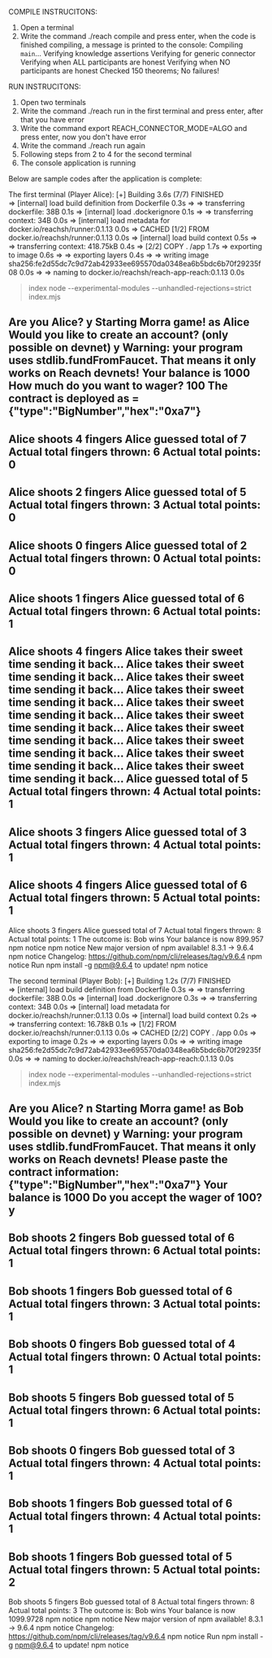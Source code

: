 COMPILE INSTRUCITONS:
1. Open a terminal
2. Write the command ./reach compile and press enter, when the code is finished compiling, a message is printed to the console:
Compiling `main`...
Verifying knowledge assertions
Verifying for generic connector
  Verifying when ALL participants are honest
  Verifying when NO participants are honest
Checked 150 theorems; No failures!

RUN INSTRUCITONS:
1. Open two terminals
2. Write the command ./reach run in the first terminal and press enter, after that you have error
3. Write the command export REACH_CONNECTOR_MODE=ALGO and press enter, now you don't have error
4. Write the command ./reach run again
5. Following steps from 2 to 4 for the second terminal
6. The console application is running

Below are sample codes after the application is complete:

The first terminal (Player Alice):
[+] Building 3.6s (7/7) FINISHED                                                           
 => [internal] load build definition from Dockerfile                                  0.3s
 => => transferring dockerfile: 38B                                                   0.1s
 => [internal] load .dockerignore                                                     0.1s
 => => transferring context: 34B                                                      0.0s
 => [internal] load metadata for docker.io/reachsh/runner:0.1.13                      0.0s
 => CACHED [1/2] FROM docker.io/reachsh/runner:0.1.13                                 0.0s
 => [internal] load build context                                                     0.5s
 => => transferring context: 418.75kB                                                 0.4s
 => [2/2] COPY . /app                                                                 1.7s
 => exporting to image                                                                0.6s
 => => exporting layers                                                               0.4s
 => => writing image sha256:fe2d55dc7c9d72ab42933ee695570da0348ea6b5bdc6b70f29235f08  0.0s
 => => naming to docker.io/reachsh/reach-app-reach:0.1.13                             0.0s

> index
> node --experimental-modules --unhandled-rejections=strict index.mjs

Are you Alice?
y
Starting Morra game! as Alice
Would you like to create an account? (only possible on devnet)
y
Warning: your program uses stdlib.fundFromFaucet. That means it only works on Reach devnets!
Your balance is 1000
How much do you want to wager?
100
The contract is deployed as = {"type":"BigNumber","hex":"0xa7"}
----------------------------
Alice shoots 4 fingers
Alice guessed total of 7
Actual total fingers thrown: 6
Actual total points: 0
----------------------------
Alice shoots 2 fingers
Alice guessed total of 5
Actual total fingers thrown: 3
Actual total points: 0
----------------------------
Alice shoots 0 fingers
Alice guessed total of 2
Actual total fingers thrown: 0
Actual total points: 0
----------------------------
Alice shoots 1 fingers
Alice guessed total of 6
Actual total fingers thrown: 6
Actual total points: 1
----------------------------
Alice shoots 4 fingers
Alice takes their sweet time sending it back...
Alice takes their sweet time sending it back...
Alice takes their sweet time sending it back...
Alice takes their sweet time sending it back...
Alice takes their sweet time sending it back...
Alice takes their sweet time sending it back...
Alice takes their sweet time sending it back...
Alice takes their sweet time sending it back...
Alice takes their sweet time sending it back...
Alice takes their sweet time sending it back...
Alice guessed total of 5
Actual total fingers thrown: 4
Actual total points: 1
----------------------------
Alice shoots 3 fingers
Alice guessed total of 3
Actual total fingers thrown: 4
Actual total points: 1
----------------------------
Alice shoots 4 fingers
Alice guessed total of 6
Actual total fingers thrown: 5
Actual total points: 1
----------------------------
Alice shoots 3 fingers
Alice guessed total of 7
Actual total fingers thrown: 8
Actual total points: 1
The outcome is: Bob wins
Your balance is now 899.957
npm notice 
npm notice New major version of npm available! 8.3.1 -> 9.6.4
npm notice Changelog: https://github.com/npm/cli/releases/tag/v9.6.4
npm notice Run npm install -g npm@9.6.4 to update!
npm notice

The second terminal (Player Bob):
[+] Building 1.2s (7/7) FINISHED                                                         
 => [internal] load build definition from Dockerfile                                0.3s
 => => transferring dockerfile: 38B                                                 0.0s
 => [internal] load .dockerignore                                                   0.3s
 => => transferring context: 34B                                                    0.0s
 => [internal] load metadata for docker.io/reachsh/runner:0.1.13                    0.0s
 => [internal] load build context                                                   0.2s
 => => transferring context: 16.78kB                                                0.1s
 => [1/2] FROM docker.io/reachsh/runner:0.1.13                                      0.0s
 => CACHED [2/2] COPY . /app                                                        0.0s
 => exporting to image                                                              0.2s
 => => exporting layers                                                             0.0s
 => => writing image sha256:fe2d55dc7c9d72ab42933ee695570da0348ea6b5bdc6b70f29235f  0.0s
 => => naming to docker.io/reachsh/reach-app-reach:0.1.13                           0.0s

> index
> node --experimental-modules --unhandled-rejections=strict index.mjs

Are you Alice?
n
Starting Morra game! as Bob
Would you like to create an account? (only possible on devnet)
y
Warning: your program uses stdlib.fundFromFaucet. That means it only works on Reach devnets!
Please paste the contract information:
{"type":"BigNumber","hex":"0xa7"}
Your balance is 1000
Do you accept the wager of 100?
y
----------------------------
Bob shoots 2 fingers
Bob guessed total of 6
Actual total fingers thrown: 6
Actual total points: 1
----------------------------
Bob shoots 1 fingers
Bob guessed total of 6
Actual total fingers thrown: 3
Actual total points: 1
----------------------------
Bob shoots 0 fingers
Bob guessed total of 4
Actual total fingers thrown: 0
Actual total points: 1
----------------------------
Bob shoots 5 fingers
Bob guessed total of 5
Actual total fingers thrown: 6
Actual total points: 1
----------------------------
Bob shoots 0 fingers
Bob guessed total of 3
Actual total fingers thrown: 4
Actual total points: 1
----------------------------
Bob shoots 1 fingers
Bob guessed total of 6
Actual total fingers thrown: 4
Actual total points: 1
----------------------------
Bob shoots 1 fingers
Bob guessed total of 5
Actual total fingers thrown: 5
Actual total points: 2
----------------------------
Bob shoots 5 fingers
Bob guessed total of 8
Actual total fingers thrown: 8
Actual total points: 3
The outcome is: Bob wins
Your balance is now 1099.9728
npm notice 
npm notice New major version of npm available! 8.3.1 -> 9.6.4
npm notice Changelog: https://github.com/npm/cli/releases/tag/v9.6.4
npm notice Run npm install -g npm@9.6.4 to update!
npm notice